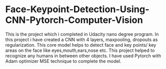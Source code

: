 # Face-Keypoint-Detection-Using-CNN-Pytorch-Computer-Vision
This is the project which i completed in Udacity nano degree program. In this project i have created a CNN with 4 layers, maxpooling, dropouts as regularization. This core model helps to detect face and key points/ key areas on the face like eyes,mouth,ears,nose etc. This project helped to recognize any humans in between other objects. I have used Pytorch with Adam optimizer MSE technique to complete the model.
